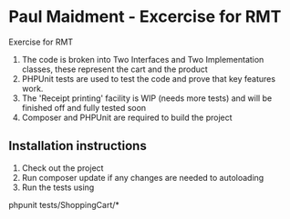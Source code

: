 # Paul Maidment - Excercise for RMT
Exercise for RMT

1) The code is broken into Two Interfaces and Two Implementation classes, these represent the cart and the product
2) PHPUnit tests are used to test the code and prove that key features work.
3) The 'Receipt printing' facility is WIP (needs more tests) and will be finished off and fully tested soon
4) Composer and PHPUnit are required to build the project

Installation instructions
-------------------------
1) Check out the project
2) Run composer update if any changes are needed to autoloading
3) Run the tests using

  phpunit tests/ShoppingCart/*
  
  


